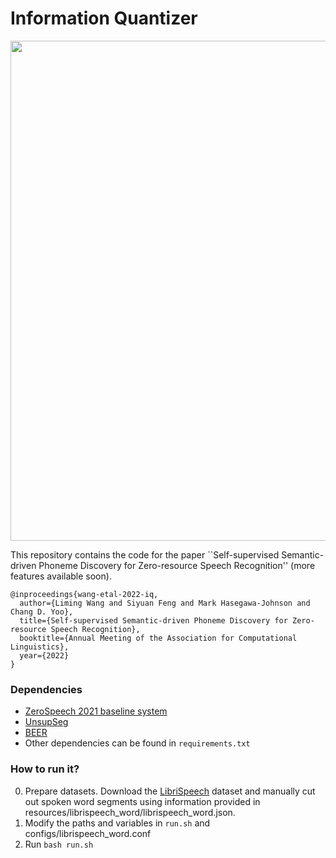 # Information Quantizer
<div align="left"><img src="doc/image/iq.png" width="800"/></div>

This repository contains the code for the paper ``Self-supervised Semantic-driven Phoneme Discovery for Zero-resource Speech Recognition'' (more features available soon).
```
@inproceedings{wang-etal-2022-iq,
  author={Liming Wang and Siyuan Feng and Mark Hasegawa-Johnson and Chang D. Yoo},
  title={Self-supervised Semantic-driven Phoneme Discovery for Zero-resource Speech Recognition},
  booktitle={Annual Meeting of the Association for Computational Linguistics},
  year={2022}
}
```

### Dependencies
- [ZeroSpeech 2021 baseline system](https://github.com/zerospeech/zerospeech2021_baseline)
- [UnsupSeg](https://github.com/felixkreuk/UnsupSeg) 
- [BEER](https://github.com/beer-asr/beer)
- Other dependencies can be found in ```requirements.txt```

### How to run it?
0. Prepare datasets. Download the [LibriSpeech](https://www.openslr.org/12) dataset and manually cut out spoken word segments using information provided in resources/librispeech_word/librispeech_word.json. 
1. Modify the paths and variables in ```run.sh``` and configs/librispeech_word.conf 
2. Run ```bash run.sh```
